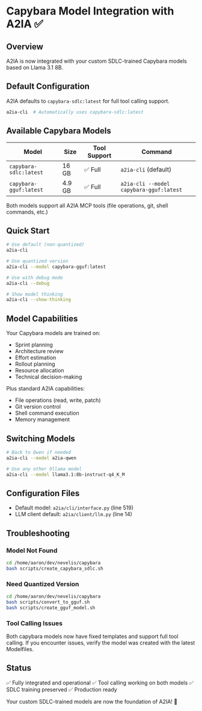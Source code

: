 # Capybara Model Integration with A2IA ✅

## Overview

A2IA is now integrated with your custom SDLC-trained Capybara models based on Llama 3.1 8B.

## Default Configuration

A2IA defaults to `capybara-sdlc:latest` for full tool calling support.

```bash
a2ia-cli  # Automatically uses capybara-sdlc:latest
```

## Available Capybara Models

| Model | Size | Tool Support | Command |
|-------|------|--------------|---------|
| `capybara-sdlc:latest` | 16 GB | ✅ Full | `a2ia-cli` (default) |
| `capybara-gguf:latest` | 4.9 GB | ✅ Full | `a2ia-cli --model capybara-gguf:latest` |

Both models support all A2IA MCP tools (file operations, git, shell commands, etc.)

## Quick Start

```bash
# Use default (non-quantized)
a2ia-cli

# Use quantized version
a2ia-cli --model capybara-gguf:latest

# Use with debug mode
a2ia-cli --debug

# Show model thinking
a2ia-cli --show-thinking
```

## Model Capabilities

Your Capybara models are trained on:
- Sprint planning
- Architecture review
- Effort estimation
- Rollout planning
- Resource allocation
- Technical decision-making

Plus standard A2IA capabilities:
- File operations (read, write, patch)
- Git version control
- Shell command execution
- Memory management

## Switching Models

```bash
# Back to Qwen if needed
a2ia-cli --model a2ia-qwen

# Use any other Ollama model
a2ia-cli --model llama3.1:8b-instruct-q4_K_M
```

## Configuration Files

- Default model: `a2ia/cli/interface.py` (line 519)
- LLM client default: `a2ia/client/llm.py` (line 14)

## Troubleshooting

### Model Not Found
```bash
cd /home/aaron/dev/nevelis/capybara
bash scripts/create_capybara_sdlc.sh
```

### Need Quantized Version
```bash
cd /home/aaron/dev/nevelis/capybara
bash scripts/convert_to_gguf.sh
bash scripts/create_gguf_model.sh
```

### Tool Calling Issues
Both capybara models now have fixed templates and support full tool calling.
If you encounter issues, verify the model was created with the latest Modelfiles.

## Status

✅ Fully integrated and operational
✅ Tool calling working on both models
✅ SDLC training preserved
✅ Production ready

Your custom SDLC-trained models are now the foundation of A2IA! 🦫

